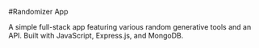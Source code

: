 #Randomizer App

A simple full-stack app featuring various random generative tools and an API. Built with JavaScript, Express.js, and MongoDB.
